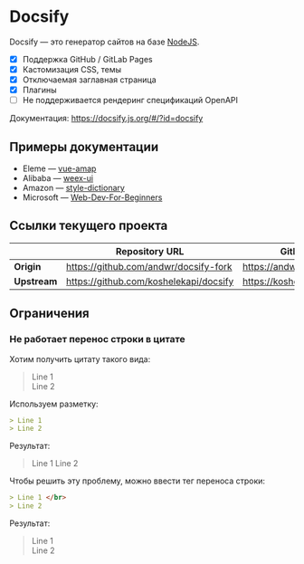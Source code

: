 # Docsify

Docsify — это генератор сайтов на базе [NodeJS](https://nodejs.org/en/).

- [x] Поддержка GitHub / GitLab Pages
- [x] Кастомизация CSS, темы
- [x] Отключаемая заглавная страница
- [x] Плагины
- [ ] Не поддерживается рендеринг спецификаций OpenAPI

Документация: https://docsify.js.org/#/?id=docsify

## Примеры документации

* Eleme — [vue-amap](https://elemefe.github.io/vue-amap/#/)
* Alibaba — [weex-ui](https://apache.github.io/incubator-weex-ui/#/)
* Amazon — [style-dictionary](https://amzn.github.io/style-dictionary/#/)
* Microsoft — [Web-Dev-For-Beginners](https://microsoft.github.io/Web-Dev-For-Beginners/#/)

## Ссылки текущего проекта

|  |Repository URL|GitHub Pages URL|
|--|--|--|
|**Origin**|https://github.com/andwr/docsify-fork|https://andwr.github.io/docsify-fork|
|**Upstream**|https://github.com/koshelekapi/docsify|https://koshelekapi.github.io/docsify|

## Ограничения

### Не работает перенос строки в цитате

Хотим получить цитату такого вида:

> Line 1 </br>
> Line 2

Используем разметку:

```markdown
> Line 1
> Line 2

```

Результат:

> Line 1
> Line 2

Чтобы решить эту проблему, можно ввести тег переноса строки:

```markdown
> Line 1 </br> 
> Line 2

```

Результат:

> Line 1 </br>
> Line 2